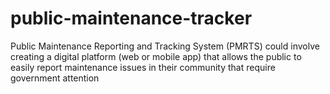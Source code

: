 # public-maintenance-tracker
Public Maintenance Reporting and Tracking System (PMRTS) could involve creating a digital platform (web or mobile app) that allows the public to easily report maintenance issues in their community that require government attention
